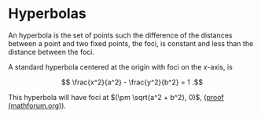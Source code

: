 # Hyperbolas

An hyperbola is the set of points such the difference of the distances between a point and two fixed points, the foci, is constant and less than the distance between the foci.

A standard hyperbola centered at the origin with foci on the $x$-axis, is

$$ \frac{x^2}{a^2} - \frac{y^2}{b^2} = 1 .$$

This hyperbola will have foci at $(\pm \sqrt{a^2 + b^2}, 0)$, ([proof (mathforum.org)](http://mathforum.org/library/drmath/view/53115.html)).
